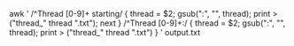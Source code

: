 awk '
  /^Thread [0-9]+ starting/ { thread = $2; gsub(":", "", thread); print > ("thread_" thread ".txt"); next }
  /^Thread [0-9]+:/ { thread = $2; gsub(":", "", thread); print > ("thread_" thread ".txt") }
' output.txt